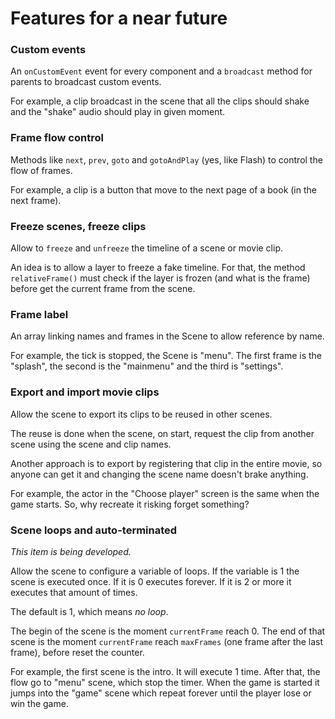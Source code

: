 # Features for a near future

### Custom events

An `onCustomEvent` event for every component and a `broadcast` method for parents to broadcast custom events.

For example, a clip broadcast in the scene that all the clips should shake and the "shake" audio should play in given moment.

### Frame flow control

Methods like `next`, `prev`, `goto` and `gotoAndPlay` (yes, like Flash) to control the flow of frames.

For example, a clip is a button that move to the next page of a book (in the next frame).

### Freeze scenes, freeze clips

Allow to `freeze` and `unfreeze` the timeline of a scene or movie clip.

An idea is to allow a layer to freeze a fake timeline. For that, the method `relativeFrame()` must check if the layer is frozen (and what is the frame) before get the current frame from the scene.

### Frame label

An array linking names and frames in the Scene to allow reference by name.

For example, the tick is stopped, the Scene is "menu". The first frame is the "splash", the second is the "mainmenu" and the third is "settings".

### Export and import movie clips

Allow the scene to export its clips to be reused in other scenes.

The reuse is done when the scene, on start, request the clip from another scene using the scene and clip names.

Another approach is to export by registering that clip in the entire movie, so anyone can get it and changing the scene name doesn't brake anything.

For example, the actor in the "Choose player" screen is the same when the game starts. So, why recreate it risking forget something?

### Scene loops and auto-terminated

*This item is being developed.*

Allow the scene to configure a variable of loops. If the variable is 1 the scene is executed once. If it is 0 executes forever. If it is 2 or more it executes that amount of times.

The default is 1, which means *no loop*.

The begin of the scene is the moment `currentFrame` reach 0. The end of that scene is the moment `currentFrame` reach `maxFrames` (one frame after the last frame), before reset the counter.

For example, the first scene is the intro. It will execute 1 time. After that, the flow go to "menu" scene, which stop the timer. When the game is started it jumps into the "game" scene which repeat forever until the player lose or win the game.
